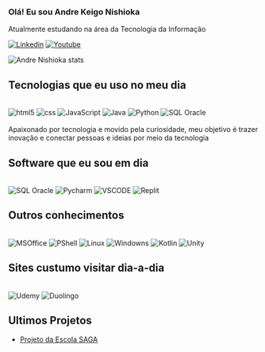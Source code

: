 ### Olá! Eu sou Andre Keigo Nishioka

Atualmente estudando na área da Tecnologia da Informação

[![Linkedin](https://img.shields.io/badge/LinkedIn-0077B5?style=for-the-badge&logo=linkedin&logoColor=white)](https://www.linkedin.com/in/andre-keigo-nishioka/)
[![Youtube](https://img.shields.io/badge/YouTube-FF0000?style=for-the-badge&logo=youtube&logoColor=white)](https://www.youtube.com/@andre24243/featured)

![Andre Nishioka stats](https://github-readme-stats.vercel.app/api?username=kazetto&show_icons=true&theme=tokyonight)

## Tecnologias que eu uso no meu dia

<div style="display: inline-block"><br/>
 <img align="center" alt="html5" src="https://img.shields.io/badge/HTML5-E34F26?style=for-the-badge&logo=html5&logoColor=white" />
</div>
<div style="display: inline-block"><br/>
 <img align="center" alt="css" src="https://img.shields.io/badge/CSS3-1572B6?style=for-the-badge&logo=css3&logoColor=white" />
</div>
<div style="display: inline-block"><br/>
 <img align="center" alt="JavaScript" src="https://img.shields.io/badge/JavaScript-F7DF1E?style=for-the-badge&logo=javascript&logoColor=black" />
</div>
<div style="display: inline-block"><br/>
 <img align="center" alt="Java" src="https://img.shields.io/badge/Java-ED8B00?style=for-the-badge&logo=openjdk&logoColor=white" />
</div>
<div style="display: inline-block"><br/>
 <img align="center" alt="Python" src="https://img.shields.io/badge/Python-14354C?style=for-the-badge&logo=python&logoColor=white" />
</div>
<div style="display: inline-block"><br/>
 <img align="center" alt="SQL Oracle" src="https://img.shields.io/badge/Oracle-F80000?style=for-the-badge&logo=Oracle&logoColor=white" />
</div></br>

<br>
Apaixonado por tecnologia e movido pela curiosidade, meu objetivo é trazer inovação e conectar pessoas e ideias por meio da tecnologia

## Software que eu sou em dia

<div style="display: inline-block"><br/>
 <img align="center" alt="SQL Oracle" src="https://img.shields.io/badge/Eclipse-2C2255?style=for-the-badge&logo=eclipse&logoColor=white" />
</div>
<div style="display: inline-block"><br/>
 <img align="center" alt="Pycharm" src="https://img.shields.io/badge/PyCharm-000000.svg?&style=for-the-badge&logo=PyCharm&logoColor=white" />
</div>
<div style="display: inline-block"><br/>
 <img align="center" alt="VSCODE" src="https://img.shields.io/badge/Visual_Studio_Code-0078D4?style=for-the-badge&logo=visual%20studio%20code&logoColor=white" />
</div>
<div style="display: inline-block"><br/>
 <img align="center" alt="Replit" src="https://img.shields.io/badge/replit-667881?style=for-the-badge&logo=replit&logoColor=white" />
</div></br>

## Outros conhecimentos
<div style="display: inline-block"><br/>
 <img align="center" alt="MSOffice" src="https://img.shields.io/badge/Microsoft_Office-D83B01?style=for-the-badge&logo=microsoft-office&logoColor=white" />
</div>
<div style="display: inline-block"><br/>
 <img align="center" alt="PShell" src="https://img.shields.io/badge/Powershell-2CA5E0?style=for-the-badge&logo=powershell&logoColor=white" />
</div>
<div style="display: inline-block"><br/>
 <img align="center" alt="Linux" src="https://img.shields.io/badge/Linux-FCC624?style=for-the-badge&logo=linux&logoColor=black" />
</div>
<div style="display: inline-block"><br/>
 <img align="center" alt="Windowns" src="https://img.shields.io/badge/Windows-0078D6?style=for-the-badge&logo=windows&logoColor=white" />
</div>
<div style="display: inline-block"><br/>
 <img align="center" alt="Kotlin" src="https://img.shields.io/badge/Kotlin-0095D5?&style=for-the-badge&logo=kotlin&logoColor=white" />
</div>
<div style="display: inline-block"><br/>
 <img align="center" alt="Unity" src="https://img.shields.io/badge/Unity-100000?style=for-the-badge&logo=unity&logoColor=white" />
</div></br>

## Sites custumo visitar dia-a-dia
<div style="display: inline-block"><br/>
 <img align="center" alt="Udemy" src="https://img.shields.io/badge/Udemy-EC5252?style=for-the-badge&logo=Udemy&logoColor=white" />
</div>
<div style="display: inline-block"><br/>
 <img align="center" alt="Duolingo" src="https://img.shields.io/badge/Duolingo-58CC02?style=for-the-badge&logo=Duolingo&logoColor=white"/>
</div></br>


## Ultimos Projetos
- [Projeto da Escola SAGA](https://youtu.be/zNo_1r6Rj9M)
<!--
**Kazetto/kazetto** is a ✨ _special_ ✨ repository because its `README.md` (this file) appears on your GitHub profile.

Here are some ideas to get you started:

- 🔭 I’m currently working on ...
- 🌱 I’m currently learning ...
- 👯 I’m looking to collaborate on ...
- 🤔 I’m looking for help with ...
- 💬 Ask me about ...
- 📫 How to reach me: ...
- 😄 Pronouns: ...
- ⚡ Fun fact: ...
-->
